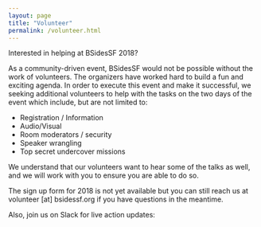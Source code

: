 ```yaml
---
layout: page
title: "Volunteer"
permalink: /volunteer.html
--- 
```


Interested in helping at BSidesSF 2018?

As a community-driven event, BSidesSF would not be possible without the work of volunteers. The organizers have worked hard to build a fun and exciting agenda. In order to execute this event and make it successful, we seeking additional volunteers to help with the tasks on the two days of the event which include, but are not limited to:

* Registration / Information
* Audio/Visual
* Room moderators / security
* Speaker wrangling
* Top secret undercover missions

We understand that our volunteers want to hear some of the talks as well, and we will work with you to ensure you are able to do so.

The sign up form for 2018 is not yet available but you can still reach us at volunteer [at] bsidessf.org if you have questions in the meantime. 

Also, join us on Slack for live action updates:

<script async defer src="https://bsidessf-slack.herokuapp.com/slackin.js?large"></script>
